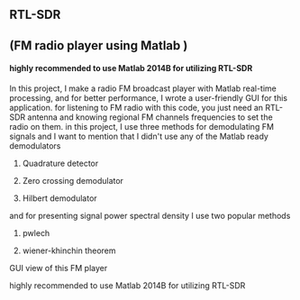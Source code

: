 ## RTL-SDR 
## (FM radio player using Matlab )

#### highly recommended to use Matlab 2014B for utilizing  RTL-SDR

In this project, I make a radio FM broadcast player with Matlab real-time processing, and for better performance, I wrote a user-friendly GUI for this application.
for listening to FM radio with this code, you just need an RTL-SDR antenna and knowing regional FM channels frequencies to set the radio on them.
in this project, I use three methods for demodulating FM signals and I want to mention that I didn't use any of the Matlab ready demodulators

1. Quadrature detector

2. Zero crossing demodulator


3. Hilbert demodulator

and for presenting signal power spectral density I use two popular methods

1. pwlech

2. wiener-khinchin theorem

GUI view of this FM player


highly recommended to use Matlab 2014B for utilizing  RTL-SDR
